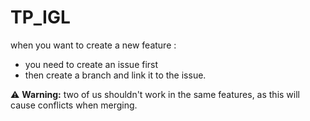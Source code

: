 # TP_IGL
when you want to create a new feature :
-  you need to create an issue first
-  then create a branch and link it to the issue.
  
⚠️ **Warning:** two of us shouldn't work in the same features, as this will cause conflicts when merging.
